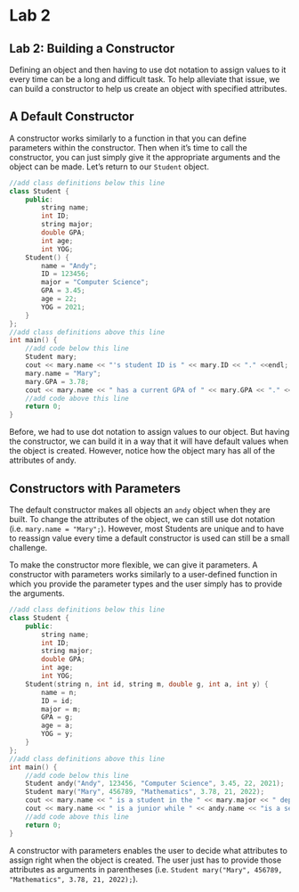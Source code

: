# Lab 2
## Lab 2: Building a Constructor
Defining an object and then having to use dot notation to assign values to it every time can be a long and difficult task. To help alleviate that issue, we can build a constructor to help us create an object with specified attributes.

## A Default Constructor
A constructor works similarly to a function in that you can define parameters within the constructor. Then when it’s time to call the constructor, you can just simply give it the appropriate arguments and the object can be made. Let’s return to our `Student` object.

```cpp
//add class definitions below this line
class Student {
    public:
        string name;
        int ID;
        string major;
        double GPA;
        int age;
        int YOG;
    Student() {
        name = "Andy";
        ID = 123456;
        major = "Computer Science";
        GPA = 3.45;
        age = 22;
        YOG = 2021;
    }
};
//add class definitions above this line
int main() {
    //add code below this line
    Student mary;
    cout << mary.name << "'s student ID is " << mary.ID << "." <<endl;
    mary.name = "Mary";
    mary.GPA = 3.78;
    cout << mary.name << " has a current GPA of " << mary.GPA << "." << endl;
    //add code above this line
    return 0;
}
```

Before, we had to use dot notation to assign values to our object. But having the constructor, we can build it in a way that it will have default values when the object is created. However, notice how the object mary has all of the attributes of andy.

## Constructors with Parameters
The default constructor makes all objects an `andy` object when they are built. To change the attributes of the object, we can still use dot notation (i.e. `mary.name = "Mary";`). However, most Students are unique and to have to reassign value every time a default constructor is used can still be a small challenge.

To make the constructor more flexible, we can give it parameters. A constructor with parameters works similarly to a user-defined function in which you provide the parameter types and the user simply has to provide the arguments.

```cpp
//add class definitions below this line
class Student {
    public:
        string name;
        int ID;
        string major;
        double GPA;
        int age;
        int YOG;
    Student(string n, int id, string m, double g, int a, int y) {
        name = n;
        ID = id;
        major = m;
        GPA = g;
        age = a;
        YOG = y;
    }
};
//add class definitions above this line
int main() {
    //add code below this line
    Student andy("Andy", 123456, "Computer Science", 3.45, 22, 2021);
    Student mary("Mary", 456789, "Mathematics", 3.78, 21, 2022);
    cout << mary.name << " is a student in the " << mary.major << " department." << endl;
    cout << mary.name << " is a junior while " << andy.name << "is a senior." << endl;
    //add code above this line
    return 0;
}
```
A constructor with parameters enables the user to decide what attributes to assign right when the object is created. The user just has to provide those attributes as arguments in parentheses (i.e. `Student mary("Mary", 456789, "Mathematics", 3.78, 21, 2022);`).

